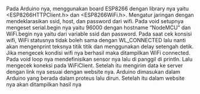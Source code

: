 Pada Arduino nya, menggunakan board ESP8266 dengan library nya yaitu <ESP8266HTTPClient.h> dan <ESP8266WiFi.h>. Mengatur jaringan dengan mendeklarasikan ssid, host, dan password dari wifi. Pada void setupnya mengeset serial.begin nya yaitu 96000 dengan hostname “NodeMCU” dan WiFi.begin nya yaitu dari variable ssid dan password. Pada saat cek konsisi wifi, WiFi statusnya tidak boleh sama dengan WL_CONNECTED lalu nanti akan mengenprint teksnya titik titik dan menggunakan delay setengah detik. Jika mengecek kondisi wifi nya berhasil maka ditampilkan WiFi connected. Pada void loop nya mendefinisikan sensor nya lalu di panggil di println. Lalu mengecek koneksi pada WiFiClient. Setelah itu mengirim data ke server dengan link nya sesuai dengan website nya. Arduino dimasukan dalam Arduino yang berada dalam proteus lalu dirun. Setelah itu dalam website nya akan ditampilkan hasil nya
